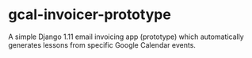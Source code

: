 # gcal-invoicer-prototype
A simple Django 1.11 email invoicing app (prototype) which automatically generates lessons from specific Google Calendar events.
